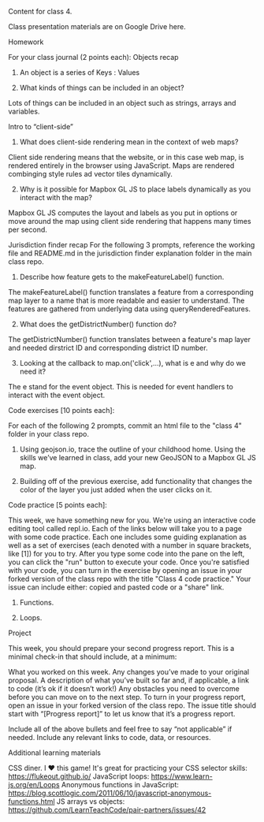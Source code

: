 Content for class 4.

Class presentation materials are on Google Drive here.

Homework

For your class journal (2 points each):
Objects recap

1. An object is a series of Keys : Values

2. What kinds of things can be included in an object?

Lots of things can be included in an object such as strings, arrays and variables.

Intro to “client-side”

1. What does client-side rendering mean in the context of web maps?

Client side rendering means that the website, or in this case web map, is rendered entirely in the browser using JavaScript. Maps are rendered combinging style rules ad vector tiles dynamically.

2. Why is it possible for Mapbox GL JS to place labels dynamically as you interact with the map?

Mapbox GL JS computes the layout and labels as you put in options or move around the map using client side rendering that happens many times per second.

Jurisdiction finder recap For the following 3 prompts, reference the working file and README.md in the jurisdiction finder explanation folder in the main class repo.

1. Describe how feature gets to the makeFeatureLabel() function.

The makeFeatureLabel() function translates a feature from a corresponding map layer to a name that is more readable and easier to understand. The features are gathered from underlying data using queryRenderedFeatures.

2. What does the getDistrictNumber() function do?

The getDistrictNumber()  function translates between a feature's map layer and needed dirstrict ID and corresponding district ID number. 

3. Looking at the callback to map.on('click',...), what is e and why do we need it?

The e stand for the event object. This is needed for event handlers to interact with the event object.

Code exercises [10 points each]:

For each of the following 2 prompts, commit an html file to the "class 4" folder in your class repo.

1. Using geojson.io, trace the outline of your childhood home. Using the skills we’ve learned in class, add your new GeoJSON to a Mapbox GL JS map.

2. Building off of the previous exercise, add functionality that changes the color of the layer you just added when the user clicks on it.


Code practice [5 points each]:

This week, we have something new for you. We're using an interactive code editing tool called repl.io. Each of the links below will take you to a page with some code practice. Each one includes some guiding explanation as well as a set of exercises (each denoted with a number in square brackets, like [1]) for you to try. After you type some code into the pane on the left, you can click the "run" button to execute your code. Once you're satisfied with your code, you can turn in the exercise by opening an issue in your forked version of the class repo with the title "Class 4 code practice." Your issue can include either: copied and pasted code or a "share" link.

1. Functions.

2. Loops.


Project

This week, you should prepare your second progress report. This is a minimal check-in that should include, at a minimum:

What you worked on this week.
Any changes you’ve made to your original proposal.
A description of what you’ve built so far and, if applicable, a link to code (it’s ok if it doesn’t work!)
Any obstacles you need to overcome before you can move on to the next step.
To turn in your progress report, open an issue in your forked version of the class repo. The issue title should start with “[Progress report]” to let us know that it’s a progress report.

Include all of the above bullets and feel free to say “not applicable” if needed. Include any relevant links to code, data, or resources.

Additional learning materials

CSS diner. I ❤️ this game! It's great for practicing your CSS selector skills: https://flukeout.github.io/
JavaScript loops: https://www.learn-js.org/en/Loops
Anonymous functions in JavaScript: https://blog.scottlogic.com/2011/06/10/javascript-anonymous-functions.html
JS arrays vs objects: https://github.com/LearnTeachCode/pair-partners/issues/42
